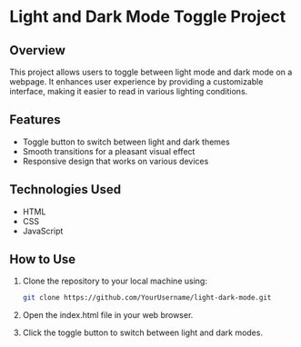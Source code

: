# Light and Dark Mode Toggle Project

## Overview
This project allows users to toggle between light mode and dark mode on a webpage. It enhances user experience by providing a customizable interface, making it easier to read in various lighting conditions.

## Features
- Toggle button to switch between light and dark themes
- Smooth transitions for a pleasant visual effect
- Responsive design that works on various devices

## Technologies Used
- HTML
- CSS
- JavaScript

## How to Use
1. Clone the repository to your local machine using:
   ```bash
   git clone https://github.com/YourUsername/light-dark-mode.git

2. Open the index.html file in your web browser.

3. Click the toggle button to switch between light and dark modes.
